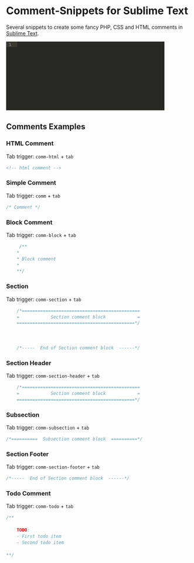 # Comment-Snippets for Sublime Text

Several snippets to create some fancy PHP, CSS and HTML comments in [Sublime Text](http://www.sublimetext.com/).

![Comment Snippet Preview](CommentSnippets.gif)

## Comments Examples

### HTML Comment

Tab trigger: `comm-html` + `tab`

```html
<!-- html comment -->
```

### Simple Comment

Tab trigger: `comm` + `tab`

```css
/* Comment */
```

### Block Comment

Tab trigger: `comm-block` + `tab`

```css
     /**
    *
    * Block comment
    *
    **/
```

### Section

Tab trigger: `comm-section` + `tab`

```css
    /*=============================================
    =            Section comment block            =
    =============================================*/



    /*-----  End of Section comment block  ------*/
```

### Section Header

Tab trigger: `comm-section-header` + `tab`

```css
    /*=============================================
    =            Section comment block            =
    =============================================*/
```

### Subsection

Tab trigger: `comm-subsection` + `tab`

```css
/*==========  Subsection comment block  ==========*/
```

### Section Footer

Tab trigger: `comm-section-footer` + `tab`

```css
/*-----  End of Section comment block  ------*/
```

### Todo Comment

Tab trigger: `comm-todo` + `tab`

```css
/**

    TODO:
    - First todo item
    - Second todo item

**/
```